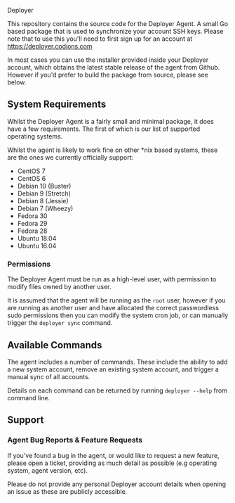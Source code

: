 Deployer

This repository contains the source code for the Deployer Agent. A small Go based package that is used to synchronize your account SSH keys. Please note that to use this you'll need to first sign up for an account at https://deployer.codions.com

In most cases you can use the installer provided inside your Deployer account, which obtains the latest stable release of the agent from Github. However if you'd prefer to build the package from source, please see below.

## System Requirements

Whilst the Deployer Agent is a fairly small and minimal package, it does have a few requirements. The first of which is our list of supported operating systems.

Whilst the agent is likely to work fine on other *nix based systems, these are the ones we currently officially support:

* CentOS 7
* CentOS 6
* Debian 10 (Buster)
* Debian 9 (Stretch)
* Debian 8 (Jessie)
* Debian 7 (Wheezy)
* Fedora 30
* Fedora 29
* Fedora 28
* Ubuntu 18.04
* Ubuntu 16.04

### Permissions

The Deployer Agent must be run as a high-level user, with permission to modify files owned by another user.

It is assumed that the agent will be running as the `root` user, however if you are running as another user and have allocated the correct passwordless sudo permissions then you can modify the system cron job, or can manually trigger the `deployer sync` command.


## Available Commands

The agent includes a number of commands. These include the ability to add a new system account, remove an existing system account, and trigger a manual sync of all accounts.

Details on each command can be returned by running `deployer --help` from command line.

## Support

### Agent Bug Reports & Feature Requests
If you've found a bug in the agent, or would like to request a new feature, please open a ticket, providing as much detail as possible (e.g operating system, agent version, etc).

Please do not provide any personal Deployer account details when opening an issue as these are publicly accessible.

